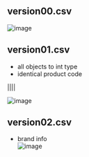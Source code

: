 ## version00.csv
![image](https://user-images.githubusercontent.com/56889151/91126872-fc1bd780-e6df-11ea-9a28-0356351e8f65.png)

## version01.csv
- all objects to int type
- identical product code

||||  

![image](https://user-images.githubusercontent.com/52376448/91631930-643c2780-ea18-11ea-87f7-70b40df53504.png)

## version02.csv
- brand info  
![image](https://user-images.githubusercontent.com/52376448/91631952-8d5cb800-ea18-11ea-8873-54959da6bbf4.png)
